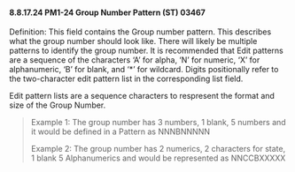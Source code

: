 #### 8.8.17.24 PM1-24 Group Number Pattern (ST) 03467

Definition: This field contains the Group number pattern. This describes what the group number should look like. There will likely be multiple patterns to identify the group number. It is recommended that Edit patterns are a sequence of the characters ‘A’ for alpha, ‘N’ for numeric, ‘X’ for alphanumeric, ‘B’ for blank, and ‘*’ for wildcard. Digits positionally refer to the two-character edit pattern list in the corresponding list field.

Edit pattern lists are a sequence characters to respresent the format and size of the Group Number.

> Example 1: The group number has 3 numbers, 1 blank, 5 numbers and it would be defined in a Pattern as NNNBNNNNN
>
> Example 2: The group number has 2 numerics, 2 characters for state, 1 blank 5 Alphanumerics and would be represented as NNCCBXXXXX
